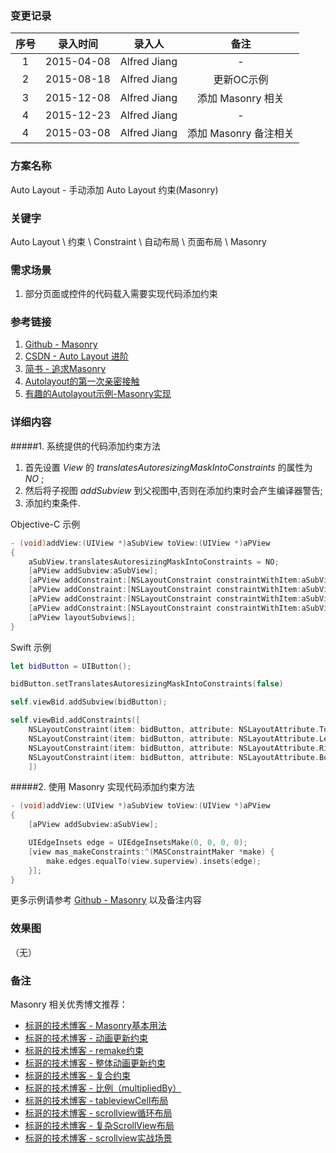 ### 变更记录

| 序号 | 录入时间 | 录入人 | 备注 |
|:--------:|:--------:|:--------:|:--------:|
| 1 | 2015-04-08 | Alfred Jiang | - |
| 2 | 2015-08-18 | Alfred Jiang | 更新OC示例 |
| 3 | 2015-12-08 | Alfred Jiang | 添加 Masonry 相关 |
| 4 | 2015-12-23 | Alfred Jiang | - |
| 4 | 2015-03-08 | Alfred Jiang | 添加 Masonry 备注相关 |

### 方案名称

Auto Layout - 手动添加 Auto Layout 约束(Masonry)

### 关键字

Auto Layout \ 约束 \ Constraint \ 自动布局 \ 页面布局 \ Masonry

### 需求场景

1. 部分页面或控件的代码载入需要实现代码添加约束

### 参考链接

1. [Github - Masonry](https://github.com/SnapKit/Masonry)
2. [CSDN - Auto Layout 进阶](http://blog.csdn.net/ysy441088327/article/details/12558097)
3. [简书 - 追求Masonry](http://www.jianshu.com/p/1841e6c69611?utm_campaign=hugo&utm_medium=reader_share&utm_content=note&utm_source=weixin-friends)
4. [Autolayout的第一次亲密接触](http://jiangliancheng.gitcafe.io/2015/11/29/Autolayout%E7%9A%84%E7%AC%AC%E4%B8%80%E6%AC%A1%E4%BA%B2%E5%AF%86%E6%8E%A5%E8%A7%A6/)
5. [有趣的Autolayout示例-Masonry实现](http://tutuge.me/2015/05/23/autolayout-example-with-masonry/)

### 详细内容

#####1. 系统提供的代码添加约束方法

1. 首先设置 *View* 的 *translatesAutoresizingMaskIntoConstraints* 的属性为 *NO* ;
2. 然后将子视图 *addSubview* 到父视图中,否则在添加约束时会产生编译器警告;
3. 添加约束条件.

Objective-C 示例
```objectivec
- (void)addView:(UIView *)aSubView toView:(UIView *)aPView
{
    aSubView.translatesAutoresizingMaskIntoConstraints = NO;
    [aPView addSubview:aSubView];
    [aPView addConstraint:[NSLayoutConstraint constraintWithItem:aSubView attribute:NSLayoutAttributeTop relatedBy:NSLayoutRelationEqual toItem:aPView attribute:NSLayoutAttributeTop multiplier:1.0 constant:0]];
    [aPView addConstraint:[NSLayoutConstraint constraintWithItem:aSubView attribute:NSLayoutAttributeLeft relatedBy:NSLayoutRelationEqual toItem:aPView attribute:NSLayoutAttributeLeft multiplier:1.0 constant:0]];
    [aPView addConstraint:[NSLayoutConstraint constraintWithItem:aSubView attribute:NSLayoutAttributeRight relatedBy:NSLayoutRelationEqual toItem:aPView attribute:NSLayoutAttributeRight multiplier:1.0 constant:0]];
    [aPView addConstraint:[NSLayoutConstraint constraintWithItem:aSubView attribute:NSLayoutAttributeBottom relatedBy:NSLayoutRelationEqual toItem:aPView attribute:NSLayoutAttributeBottom multiplier:1.0 constant:0]];
    [aPView layoutSubviews];
}
```

Swift 示例
```swift
let bidButton = UIButton();

bidButton.setTranslatesAutoresizingMaskIntoConstraints(false)

self.viewBid.addSubview(bidButton);

self.viewBid.addConstraints([
    NSLayoutConstraint(item: bidButton, attribute: NSLayoutAttribute.Top, relatedBy: NSLayoutRelation.Equal, toItem: self.viewBid, attribute: NSLayoutAttribute.Top, multiplier: 1.0, constant: 0),
    NSLayoutConstraint(item: bidButton, attribute: NSLayoutAttribute.Left, relatedBy: NSLayoutRelation.Equal, toItem: self.viewBid, attribute: NSLayoutAttribute.Left, multiplier: 1.0, constant: 0),
    NSLayoutConstraint(item: bidButton, attribute: NSLayoutAttribute.Right, relatedBy: NSLayoutRelation.Equal, toItem: self.viewBid, attribute: NSLayoutAttribute.Right, multiplier: 1.0, constant: 0),
    NSLayoutConstraint(item: bidButton, attribute: NSLayoutAttribute.Bottom, relatedBy: NSLayoutRelation.Equal, toItem: self.viewBid, attribute: NSLayoutAttribute.Bottom, multiplier: 1.0, constant: 0)
    ])
```

#####2. 使用 Masonry 实现代码添加约束方法
```objectivec
- (void)addView:(UIView *)aSubView toView:(UIView *)aPView
{
    [aPView addSubview:aSubView];

    UIEdgeInsets edge = UIEdgeInsetsMake(0, 0, 0, 0);
    [view mas_makeConstraints:^(MASConstraintMaker *make) {
        make.edges.equalTo(view.superview).insets(edge);
    }];
}
```

更多示例请参考 [Github - Masonry](https://github.com/SnapKit/Masonry) 以及备注内容

### 效果图
（无）

### 备注

Masonry 相关优秀博文推荐：

* [标哥的技术博客 - Masonry基本用法](http://www.henishuo.com/masonry-base-use/)
* [标哥的技术博客 - 动画更新约束](http://www.henishuo.com/masonry-animated-update/)
* [标哥的技术博客 - remake约束](http://www.henishuo.com/masonry-remake-constraints/)
* [标哥的技术博客 - 整体动画更新约束](http://www.henishuo.com/masonry-total-constraints-update/)
* [标哥的技术博客 - 复合约束](http://www.henishuo.com/masonry-conposite-layout/)
* [标哥的技术博客 - 比例（multipliedBy）](http://www.henishuo.com/masonry-multipliedby/)
* [标哥的技术博客 - tableviewCell布局](http://www.henishuo.com/masonry-tableviewcell-layout/)
* [标哥的技术博客 - scrollview循环布局](http://www.henishuo.com/masonry-scrollview-loop-layout/)
* [标哥的技术博客 - 复杂ScrollView布局](http://www.henishuo.com/masonry-complex-scrollview-layout/)
* [标哥的技术博客 - scrollview实战场景](http://www.henishuo.com/masonry-scrollview-use-scene/)



